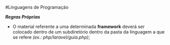 #Linguagens de Programação

***Regras Próprias***

+ O material referente a uma determinada **framework** deverá ser colocado dentro de um subdiretório dentro da pasta da linguagem a que se refere *(ex.: php/laravel/guia.php)*;
